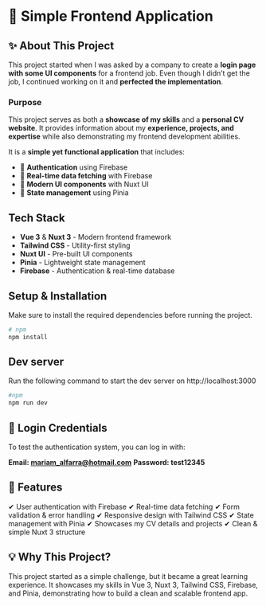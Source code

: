 # 🚀 Simple Frontend Application

## ✨ About This Project  
This project started when I was asked by a company to create a **login page with some UI components** for a frontend job. Even though I didn’t get the job, I continued working on it and **perfected the implementation**.  

### Purpose  
This project serves as both a **showcase of my skills** and a **personal CV website**. It provides information about my **experience, projects, and expertise** while also demonstrating my frontend development abilities.  

It is a **simple yet functional application** that includes:  
- 🔹 **Authentication** using Firebase  
- 🔹 **Real-time data fetching** with Firebase  
- 🔹 **Modern UI components** with Nuxt UI  
- 🔹 **State management** using Pinia  

## Tech Stack  
- **Vue 3** & **Nuxt 3** - Modern frontend framework  
- **Tailwind CSS** - Utility-first styling  
- **Nuxt UI** - Pre-built UI components  
- **Pinia** - Lightweight state management  
- **Firebase** - Authentication & real-time database 

## Setup & Installation
Make sure to install the required dependencies before running the project.

```bash
# npm
npm install
```


## Dev server
Run the following command to start the dev server on http://localhost:3000

```bash 
#npm 
npm run dev
```

## 🔑 Login Credentials
To test the authentication system, you can log in with:

**Email: mariam_alfarra@hotmail.com**
**Password: test12345**


## 📌 Features
✔ User authentication with Firebase
✔ Real-time data fetching
✔ Form validation & error handling
✔ Responsive design with Tailwind CSS
✔ State management with Pinia
✔ Showcases my CV details and projects
✔ Clean & simple Nuxt 3 structure


## 💡 Why This Project?
This project started as a simple challenge, but it became a great learning experience. It showcases my skills in Vue 3, Nuxt 3, Tailwind CSS, Firebase, and Pinia, demonstrating how to build a clean and scalable frontend app.